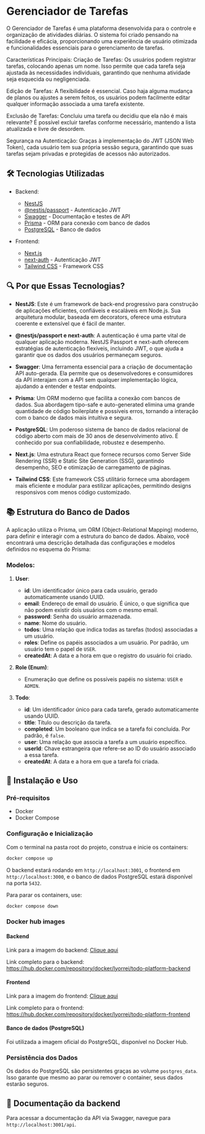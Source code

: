 # Gerenciador de Tarefas

O Gerenciador de Tarefas é uma plataforma desenvolvida para o controle e organização de atividades diárias. O sistema foi criado pensando na facilidade e eficácia, proporcionando uma experiência de usuário otimizada e funcionalidades essenciais para o gerenciamento de tarefas.

Características Principais:
Criação de Tarefas: Os usuários podem registrar tarefas, colocando apenas um nome. Isso permite que cada tarefa seja ajustada às necessidades individuais, garantindo que nenhuma atividade seja esquecida ou negligenciada.

Edição de Tarefas: A flexibilidade é essencial. Caso haja alguma mudança de planos ou ajustes a serem feitos, os usuários podem facilmente editar qualquer informação associada a uma tarefa existente.

Exclusão de Tarefas: Concluiu uma tarefa ou decidiu que ela não é mais relevante? É possível excluir tarefas conforme necessário, mantendo a lista atualizada e livre de desordem.

Segurança na Autenticação: Graças à implementação do JWT (JSON Web Token), cada usuário tem sua própria sessão segura, garantindo que suas tarefas sejam privadas e protegidas de acessos não autorizados.

## 🛠️ Tecnologias Utilizadas

- Backend:
  - [NestJS](https://nestjs.com/)
  - [@nestjs/passport](https://github.com/nestjs/passport) - Autenticação JWT
  - [Swagger](https://swagger.io/) - Documentação e testes de API
  - [Prisma](https://www.prisma.io/) - ORM para conexão com banco de dados
  - [PostgreSQL](https://www.postgresql.org/) - Banco de dados

- Frontend:
  - [Next.js](https://nextjs.org/)
  - [next-auth](https://next-auth.js.org/) - Autenticação JWT
  - [Tailwind CSS](https://tailwindcss.com/) - Framework CSS

## 🔍 Por que Essas Tecnologias?

- **NestJS**: Este é um framework de back-end progressivo para construção de aplicações eficientes, confiáveis e escaláveis em Node.js. Sua arquitetura modular, baseada em decorators, oferece uma estrutura coerente e extensível que é fácil de manter.

- **@nestjs/passport e next-auth**: A autenticação é uma parte vital de qualquer aplicação moderna. NestJS Passport e next-auth oferecem estratégias de autenticação flexíveis, incluindo JWT, o que ajuda a garantir que os dados dos usuários permaneçam seguros.

- **Swagger**: Uma ferramenta essencial para a criação de documentação API auto-gerada. Ela permite que os desenvolvedores e consumidores da API interajam com a API sem qualquer implementação lógica, ajudando a entender e testar endpoints.

- **Prisma**: Um ORM moderno que facilita a conexão com bancos de dados. Sua abordagem tipo-safe e auto-generated elimina uma grande quantidade de código boilerplate e possíveis erros, tornando a interação com o banco de dados mais intuitiva e segura.

- **PostgreSQL**: Um poderoso sistema de banco de dados relacional de código aberto com mais de 30 anos de desenvolvimento ativo. É conhecido por sua confiabilidade, robustez e desempenho.

- **Next.js**: Uma estrutura React que fornece recursos como Server Side Rendering (SSR) e Static Site Generation (SSG), garantindo desempenho, SEO e otimização de carregamento de páginas.

- **Tailwind CSS**: Este framework CSS utilitário fornece uma abordagem mais eficiente e modular para estilizar aplicações, permitindo designs responsivos com menos código customizado.

## 📚 Estrutura do Banco de Dados

A aplicação utiliza o Prisma, um ORM (Object-Relational Mapping) moderno, para definir e interagir com a estrutura do banco de dados. Abaixo, você encontrará uma descrição detalhada das configurações e modelos definidos no esquema do Prisma:

### Modelos:

1. **User**:
    - **id**: Um identificador único para cada usuário, gerado automaticamente usando UUID.
    - **email**: Endereço de email do usuário. É único, o que significa que não podem existir dois usuários com o mesmo email.
    - **password**: Senha do usuário armazenada.
    - **name**: Nome do usuário.
    - **todos**: Uma relação que indica todas as tarefas (todos) associadas a um usuário.
    - **roles**: Define os papéis associados a um usuário. Por padrão, um usuário tem o papel de `USER`.
    - **createdAt**: A data e a hora em que o registro do usuário foi criado.

2. **Role (Enum)**:
    - Enumeração que define os possíveis papéis no sistema: `USER` e `ADMIN`.

3. **Todo**:
    - **id**: Um identificador único para cada tarefa, gerado automaticamente usando UUID.
    - **title**: Título ou descrição da tarefa.
    - **completed**: Um booleano que indica se a tarefa foi concluída. Por padrão, é `false`.
    - **user**: Uma relação que associa a tarefa a um usuário específico.
    - **userId**: Chave estrangeira que refere-se ao ID do usuário associado a essa tarefa.
    - **createdAt**: A data e a hora em que a tarefa foi criada.

## 🚀 Instalação e Uso

### Pré-requisitos

- Docker
- Docker Compose

### Configuração e Inicialização

Com o terminal na pasta root do projeto, construa e inicie os containers:
```bash
docker compose up
```

O backend estará rodando em `http://localhost:3001`, o frontend em `http://localhost:3000`, e o banco de dados PostgreSQL estará disponível na porta `5432`.

Para parar os containers, use:

```bash
docker compose down
```

### Docker hub images 
#### Backend
Link para a imagem do backend: <a href="https://hub.docker.com/repository/docker/lyorrei/todo-platform-backend">Clique aqui</a>

Link completo para o backend: https://hub.docker.com/repository/docker/lyorrei/todo-platform-backend

#### Frontend
Link para a imagem do frontend: <a href="https://hub.docker.com/repository/docker/lyorrei/todo-platform-frontend">Clique aqui</a>

Link completo para o frontend: https://hub.docker.com/repository/docker/lyorrei/todo-platform-frontend

#### Banco de dados (PostgreSQL)
Foi utilizada a imagem oficial do PostgreSQL, disponível no Docker Hub.



### Persistência dos Dados

Os dados do PostgreSQL são persistentes graças ao volume `postgres_data`. Isso garante que mesmo ao parar ou remover o container, seus dados estarão seguros.


## 📖 Documentação da backend

Para acessar a documentação da API via Swagger, navegue para `http://localhost:3001/api`.